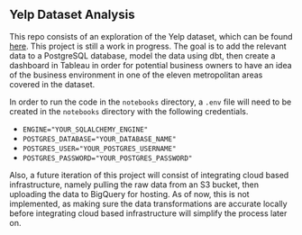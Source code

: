 ## Yelp Dataset Analysis

This repo consists of an exploration of the Yelp dataset, which can be found [here](https://www.yelp.com/dataset). This project is still a work in progress. The goal is to add the relevant data to a PostgreSQL database, model the data using dbt, then create a dashboard in Tableau in order for potential business owners to have an idea of the business environment in one of the eleven metropolitan areas covered in the dataset.

In order to run the code in the `notebooks` directory, a `.env` file will need to be created in the `notebooks` directory with the following credentials.

- `ENGINE="YOUR_SQLALCHEMY_ENGINE"`
- `POSTGRES_DATABASE="YOUR_DATABASE_NAME"`
- `POSTGRES_USER="YOUR_POSTGRES_USERNAME"`
- `POSTGRES_PASSWORD="YOUR_POSTGRES_PASSWORD"`

Also, a future iteration of this project will consist of integrating cloud based infrastructure, namely pulling the raw data from an S3 bucket, then uploading the data to BigQuery for hosting. As of now, this is not implemented, as making sure the data transformations are accurate locally before integrating cloud based infrastructure will simplify the process later on.